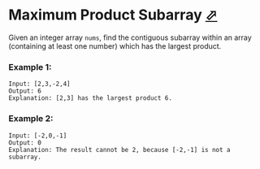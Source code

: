 # Maximum Product Subarray [⬀](https://leetcode.com/problems/maximum-product-subarray/)

Given an integer array `nums`, find the contiguous subarray within an array (containing at least one number) which has the largest product.

### Example 1:
```
Input: [2,3,-2,4]
Output: 6
Explanation: [2,3] has the largest product 6.
```

### Example 2:
```
Input: [-2,0,-1]
Output: 0
Explanation: The result cannot be 2, because [-2,-1] is not a subarray.
```